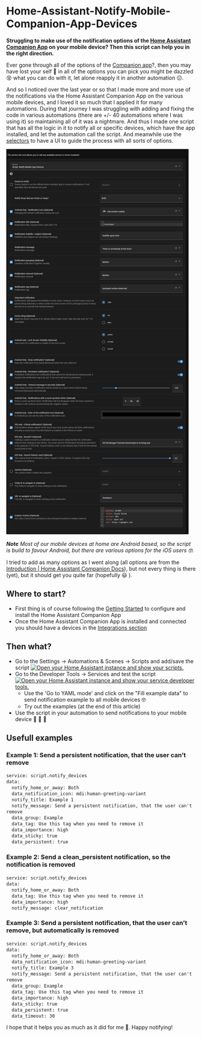 # Home-Assistant-Notify-Mobile-Companion-App-Devices
**Struggling to make use of the notification options of the [Home Assistant Companion App](https://companion.home-assistant.io) on your mobile device? Then this script can help you in the right direction.**

Ever gone through all of the options of the [Companion app](https://companion.home-assistant.io/docs/notifications/notifications-basic)?, then you may have lost your self :thinking: in all of the options you can pick you might be dazzled :dizzy_face: what you can do with it, let alone reapply it in another automation :confused:.

And so I noticed over the last year or so that I made more and more use of the notifications via the Home Assistant Companion App on the various mobile devices, and I loved it so much that I applied it for many automations. During that journey I was struggling with adding and fixing the code in various automations (there are +/- 40 automations where I was using it) so maintaining all of it was a nightmare. And thus I made one script that has all the logic in it to notify all or specific devices, which have the app installed, and let the automation call the script. And meanwhile use the [selectors](https://www.home-assistant.io/docs/blueprint/selectors) to have a UI to guide the process with all sorts of options.

![This is an image](./notify_devices.png)

***Note***
*Most of our mobile devices at home are Android based, so the script is build to favour Android, but there are various options for the iOS users :nerd_face:.*

I tried to add as many options as I went along (all options are from the [Introduction | Home Assistant Companion Docs](https://companion.home-assistant.io/docs/notifications/)), but not every thing is there (yet), but it should get you quite far (hopefully :smiley: ).

## Where to start?
+ First thing is of course following the [Getting Started](https://companion.home-assistant.io/docs/getting_started/) to configure and install the Home Assistant Companion App
+ Once the Home Assistant Companion App is installed and connected you should have a devices in the [Integrations section](https://www.home-assistant.io/integrations/mobile_app/)


## Then what?
+ Go to the Settings → Automations & Scenes → Scripts and add/save the script [![Open your Home Assistant instance and show your scripts.](https://my.home-assistant.io/badges/scripts.svg)](https://my.home-assistant.io/redirect/scripts/)
+ Go to the Developer Tools → Services and test the script [![Open your Home Assistant instance and show your service developer tools.](https://my.home-assistant.io/badges/developer_services.svg)](https://my.home-assistant.io/redirect/developer_services/)
  + Use the 'Go to YAML mode' and click on the "Fill example data" to send notification example to all mobile devices :nerd_face:
  + Try out the examples (at the end of this article)
+ Use the script in your automation to send notifications to your mobile device :partying_face: :partying_face: :partying_face:

## Usefull examples

### Example 1: Send a persistent notification, that the user can’t remove
```
service: script.notify_devices
data:
  notify_home_or_away: Both
  data_notification_icon: mdi:human-greeting-variant
  notify_title: Example 1
  notify_message: Send a persistent notification, that the user can't remove
  data_group: Example
  data_tag: Use this tag when you need to remove it
  data_importance: high
  data_sticky: true
  data_persistent: true
```
### Example 2: Send a clean_persistent notification, so the notification is removed
```
service: script.notify_devices
data:
  notify_home_or_away: Both
  data_tag: Use this tag when you need to remove it
  data_importance: high
  notify_message: clear_notification
```
### Example 3: Send a persistent notification, that the user can’t remove, but automatically is removed
```
service: script.notify_devices
data:
  notify_home_or_away: Both
  data_notification_icon: mdi:human-greeting-variant
  notify_title: Example 3
  notify_message: Send a persistent notification, that the user can't remove
  data_group: Example
  data_tag: Use this tag when you need to remove it
  data_importance: high
  data_sticky: true
  data_persistent: true
  data_timeout: 30
```

I hope that it helps you as much as it did for me :robot:. Happy notifying!
